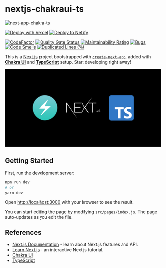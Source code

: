 # nextjs-chakraui-ts

![next-app-chakra-ts](https://socialify.git.ci/sozonome/next-app-chakra-ts/image?description=1&descriptionEditable=Template%20to%20quickly%20initialize%20nextjs%20app%20with%20Chakra%20UI%20%26%20Typescript%20setup&logo=https%3A%2F%2Fwww.flaticon.com%2Fsvg%2Fstatic%2Ficons%2Fsvg%2F2972%2F2972554.svg&owner=1&pattern=Circuit%20Board&stargazers=1&theme=Dark)

[![Deploy with Vercel](https://vercel.com/button)](https://vercel.com/import/git?s=https://github.com/sozonome/next-app-chakra-ts) [![Deploy to Netlify](https://www.netlify.com/img/deploy/button.svg)](https://app.netlify.com/start/deploy?repository=https://github.com/sozonome/next-app-chakra-ts)

[![CodeFactor](https://www.codefactor.io/repository/github/sozonome/next-app-chakra-ts/badge)](https://www.codefactor.io/repository/github/sozonome/next-app-chakra-ts)
[![Quality Gate Status](https://sonarcloud.io/api/project_badges/measure?project=sozonome_next-app-chakra-ts&metric=alert_status)](https://sonarcloud.io/dashboard?id=sozonome_next-app-chakra-ts) [![Maintainability Rating](https://sonarcloud.io/api/project_badges/measure?project=sozonome_next-app-chakra-ts&metric=sqale_rating)](https://sonarcloud.io/dashboard?id=sozonome_next-app-chakra-ts) [![Bugs](https://sonarcloud.io/api/project_badges/measure?project=sozonome_next-app-chakra-ts&metric=bugs)](https://sonarcloud.io/dashboard?id=sozonome_next-app-chakra-ts) [![Code Smells](https://sonarcloud.io/api/project_badges/measure?project=sozonome_next-app-chakra-ts&metric=code_smells)](https://sonarcloud.io/dashboard?id=sozonome_next-app-chakra-ts) [![Duplicated Lines (%)](https://sonarcloud.io/api/project_badges/measure?project=sozonome_next-app-chakra-ts&metric=duplicated_lines_density)](https://sonarcloud.io/dashboard?id=sozonome_next-app-chakra-ts) 

This is a [Next.js](https://nextjs.org/) project bootstrapped with [`create-next-app`](https://github.com/vercel/next.js/tree/canary/packages/create-next-app), added with [**Chakra UI**](https://chakra-ui.com) and [**TypeScript**](https://typescriptlang.org) setup.
Start developing right away!

![Next.js-ChakraUI-TypeScript](/public/next-app-chakra-ts.png)

## Getting Started

First, run the development server:

```bash
npm run dev
# or
yarn dev
```

Open [http://localhost:3000](http://localhost:3000) with your browser to see the result.

You can start editing the page by modifying `src/pages/index.js`. The page auto-updates as you edit the file.

## References

- [Next.js Documentation](https://nextjs.org/docs) - learn about Next.js features and API.
- [Learn Next.js](https://nextjs.org/learn) - an interactive Next.js tutorial.
- [Chakra UI](https://chakra-ui.com)
- [TypeScript](https://typescriptlang.org)
